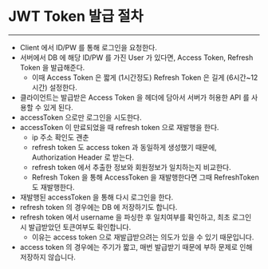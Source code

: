 # JWT Token 발급 절차

---

- Client 에서 ID/PW 를 통해 로그인을 요청한다.
- 서버에서 DB 에 해당 ID/PW 를 가진 User 가 있다면, Access Token, Refresh Token 을 발급해준다.
    - 이때 Access Token 은 짧게 (1시간정도) Refresh Token 은 길게 (6시간~12시간) 설정한다.
- 클라이언트는 발급받은 Access Token 을 헤더에 담아서 서버가 허용한 API 를 사용할 수 있게 된다.
- accessToken 으로만 로그인을 시도한다.
- accessToken 이 만료되었을 때 refresh token 으로 재발행을 한다.
    - ip 주소 확인도 괜춘
    - refresh token 도 access token 과 동일하게 생성했기 때문에, Authorization Header 로 받는다.
    - refresh token 에서 추출한 정보와 회원정보가 일치하는지 비교한다.
    - Refresh Token 을 통해 AccessToken 을 재발행한다면 그때 RefreshToken 도 재발행한다.
- 재발행된 accessToken 을 통해 다시 로그인을 한다.
- refresh token 의 경우에는 DB 에 저장하기도 합니다.
- refresh token 에서 username 을 파싱한 후 일치여부를 확인하고, 최초 로그인 시 발급받았던 토큰여부도 확인합니다.
    - 이유는 access token 으로 재발급받으려는 의도가 있을 수 있기 때문입니다.
- access token 의 경우에는 주기가 짧고, 매번 발급받기 때문에 부하 문제로 인해 저장하지 않습니다.